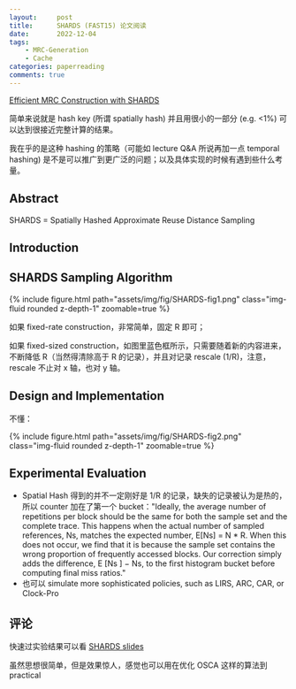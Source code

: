```yaml
---
layout:     post
title:      SHARDS (FAST15) 论文阅读
date:       2022-12-04
tags:
    - MRC-Generation
    - Cache
categories: paperreading
comments: true
---
```


[Efficient MRC Construction with SHARDS](https://www.usenix.org/conference/fast15/technical-sessions/presentation/waldspurger)

简单来说就是 hash key (所谓 spatially hash) 并且用很小的一部分 (e.g. <1%) 可以达到很接近完整计算的结果。

我在乎的是这种 hashing 的策略（可能如 lecture Q&A 所说再加一点 temporal hashing) 是不是可以推广到更广泛的问题；以及具体实现的时候有遇到些什么考量。

## Abstract

SHARDS = Spatially Hashed Approximate Reuse Distance Sampling

## Introduction

## SHARDS Sampling Algorithm

{% include figure.html path="assets/img/fig/SHARDS-fig1.png" class="img-fluid rounded z-depth-1" zoomable=true %}

如果 fixed-rate construction，非常简单，固定 R 即可；

如果 fixed-sized construction，如图里蓝色框所示，只需要随着新的内容进来，不断降低 R（当然得清除高于 R 的记录），并且对记录 rescale (1/R)，注意，rescale 不止对 x 轴，也对 y 轴。

## Design and Implementation

不懂：

{% include figure.html path="assets/img/fig/SHARDS-fig2.png" class="img-fluid rounded z-depth-1" zoomable=true %}

## Experimental Evaluation

- Spatial Hash 得到的并不一定刚好是 1/R 的记录，缺失的记录被认为是热的，所以 counter 加在了第一个 bucket："Ideally, the average number of repetitions per block should be the same for both the sample set and the complete trace. This happens when the actual number of sampled references, Ns, matches the expected number, E[Ns] = N * R. When this does not occur, we find that it is because the sample set contains the wrong proportion of frequently accessed blocks. Our correction simply adds the difference, E [Ns ] − Ns, to the first histogram bucket before computing final miss ratios."
- 也可以 simulate more sophisticated policies, such as LIRS, ARC, CAR, or Clock-Pro

## 评论

快速过实验结果可以看 [SHARDS slides](https://www.usenix.org/sites/default/files/conference/protected-files/fast15_slides_waldspurger.pdf)

虽然思想很简单，但是效果惊人，感觉也可以用在优化 OSCA 这样的算法到 practical